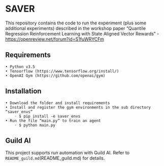 # SAVER
This repository contains the code to run the experiment (plus some additional experiments) described in the workshop paper “Quantile Regression Reinforcement Learning with State Aligned Vector Rewards” - https://openreview.net/forum?id=S1fuWRYCFm

## Requirements
    • Python v3.5
    • Tensorflow (https://www.tensorflow.org/install/)
    • OpenAI Gym (https://github.com/openai/gym)

## Installation
    • Download the folder and install requirements
    • Install and register the gym environments in the sub directory “saver_envs”
        ◦ $ pip install -e saver_envs
    • Run the file “main.py” to train an agent
        ◦ $ python main.py

## Guild AI

This project supports run automation with Guild AI. Refer to
`README_guild.md`(README_guild.md) for details.
